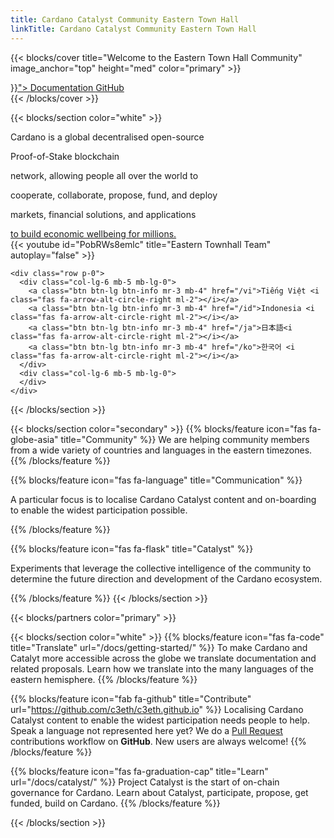 ```yaml
---
title: Cardano Catalyst Community Eastern Town Hall
linkTitle: Cardano Catalyst Community Eastern Town Hall
---
```

{{< blocks/cover title="Welcome to the Eastern Town Hall Community" image_anchor="top" height="med" color="primary" >}}
<div class="mx-auto">
	<a class="btn btn-lg btn-dark mr-3 mb-4" href="{{< relref "/docs" >}}">
		Documentation <i class="fas fa-arrow-alt-circle-right ml-2"></i>
	</a>
	<a class="btn btn-lg btn-light mr-3 mb-4" href="https://github.com/c3eth">
		GitHub <i class="fab fa-github ml-2 "></i>
	</a>
</div>
{{< /blocks/cover >}}

{{< blocks/section color="white" >}}
<div class="container">
    <div class="row p-0">
      <div class="col-lg-6 mb-5 mb-lg-0">
        <div class="text-left">
          <p class="h3 text-dark d-inline">Cardano is a global decentralised open-source </p>
          <p class="h3 text-light d-inline">Proof-of-Stake blockchain</p>
          <p class="h3 text-dark d-inline">network, allowing people all over the world to </p>
          <p class="h3 text-light d-inline">cooperate, collaborate, propose, fund, and deploy </p>
          <p class="h3 text-dark d-inline">markets, financial solutions, and applications </p>
          <a class="h3 text-danger d-inline" href="/catalyst">to build economic wellbeing for millions.</a> 
        </div>
      </div>
      <div class="col-lg-6 mb-5 mb-lg-0">
        {{< youtube id="PobRWs8emlc" title="Eastern Townhall Team" autoplay="false"  >}}
      </div>
    </div>

    <div class="row p-0">
      <div class="col-lg-6 mb-5 mb-lg-0">
        <a class="btn btn-lg btn-info mr-3 mb-4" href="/vi">Tiếng Việt <i class="fas fa-arrow-alt-circle-right ml-2"></i></a>
        <a class="btn btn-lg btn-info mr-3 mb-4" href="/id">Indonesia <i class="fas fa-arrow-alt-circle-right ml-2"></i></a>
        <a class="btn btn-lg btn-info mr-3 mb-4" href="/ja">日本語<i class="fas fa-arrow-alt-circle-right ml-2"></i></a>
        <a class="btn btn-lg btn-info mr-3 mb-4" href="/ko">한국어 <i class="fas fa-arrow-alt-circle-right ml-2"></i></a>
      </div>
      <div class="col-lg-6 mb-5 mb-lg-0">
      </div>
    </div>

</div>
{{< /blocks/section >}}

{{< blocks/section color="secondary" >}}
{{% blocks/feature icon="fas fa-globe-asia" title="Community" %}}
We are helping community members from a wide variety of countries and languages in the eastern timezones.
{{% /blocks/feature %}}

{{% blocks/feature icon="fas fa-language" title="Communication" %}}
<p>A particular focus is to localise Cardano Catalyst content and on-boarding to enable the widest participation possible.</p>
{{% /blocks/feature %}}

{{% blocks/feature icon="fas fa-flask" title="Catalyst" %}}
<p>Experiments that leverage the collective intelligence of the community to determine the future direction and development of the Cardano ecosystem.</p>
{{% /blocks/feature %}}
{{< /blocks/section >}}

{{< blocks/partners color="primary" >}}

{{< blocks/section color="white" >}}
{{% blocks/feature icon="fas fa-code" title="Translate"  url="/docs/getting-started/" %}}
To make Cardano and Catalyt more accessible across the globe we translate documentation and related proposals. <a href="/docs/internationalisation/"></a>Learn how we translate into the many languages of the eastern hemisphere</a>.
{{% /blocks/feature %}}

{{% blocks/feature icon="fab fa-github" title="Contribute" url="https://github.com/c3eth/c3eth.github.io" %}}
Localising Cardano Catalyst content to enable the widest participation needs people to help. Speak a language not represented here yet? We do a [Pull Request](https://github.com/c3eth/c3eth.github.io/pulls) contributions workflow on **GitHub**. New users are always welcome!
{{% /blocks/feature %}}

{{% blocks/feature icon="fas fa-graduation-cap" title="Learn" url="/docs/catalyst/" %}}
Project Catalyst is the start of on-chain governance for Cardano. Learn about Catalyst, participate, propose, get funded, build on Cardano.
{{% /blocks/feature %}}

{{< /blocks/section >}}
